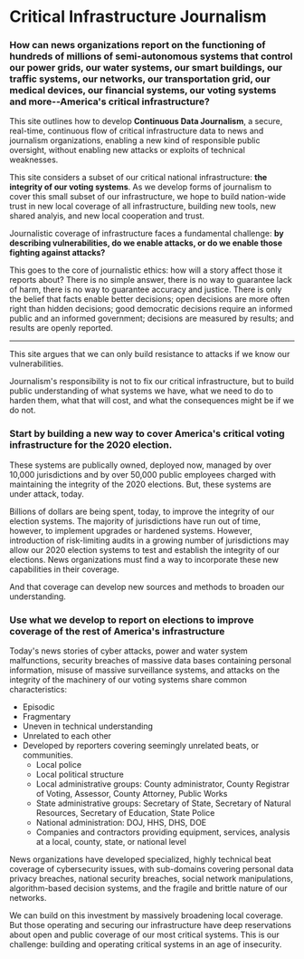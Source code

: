 # Critical Infrastructure Journalism

### How can news organizations report on the functioning of hundreds of millions of semi-autonomous systems that control our power grids, our water systems, our smart buildings, our traffic systems, our networks, our transportation grid, our medical devices, our financial systems, our voting systems and more--America's critical infrastructure?


This site outlines how to develop  **Continuous Data Journalism**,  a secure, real-time, continuous flow of critical infrastructure data to news and journalism organizations, enabling a new kind of responsible public oversight, without enabling new attacks or exploits of technical weaknesses.



This site considers a subset of our critical national infrastructure: **the integrity of our voting systems**.  As we develop forms of journalism to cover this small subset of our infrastructure, we hope to build nation-wide trust in new local coverage of all infrastructure, building new tools, new shared analyis, and new local cooperation and trust.

Journalistic coverage of infrastructure faces a fundamental challenge: **by describing vulnerabilities, do we enable attacks, or do we enable those fighting against attacks?**

This goes to the core of journalistic ethics: how will a story affect those it reports about?  There is no simple answer, there is no way to guarantee lack of harm, there is no way to guarantee accuracy and justice.  There is only the belief that facts enable better decisions; open decisions are more often right than hidden decisions; good democratic decisions require an informed public and an informed government; decisions are measured by results; and results are openly reported.


<hr>


This site argues that we can only build resistance to attacks if we know our vulnerabilities.

Journalism's responsibility is not to fix our critical infrastructure, but to build public understanding of what systems we have, what we need to do to harden them, what that will cost, and what the consequences might be if we do not.


### Start by building a new way to cover America's critical voting infrastructure for the 2020 election.

These systems are publically owned, deployed now, managed by over 10,000 jurisdictions and by over 50,000 public employees charged with maintaining the integrity of the 2020 elections. But, these systems are under attack, today.

Billions of dollars are being spent, today, to improve the integrity of our election systems. The majority of jurisdictions have run out of time, however, to implement upgrades or hardened systems. However, introduction of risk-limiting audits in a growing number of jurisdictions may allow our 2020 election systems to test and establish the integrity of our elections. News organizations must find a way to incorporate these new capabilities in their coverage.

And that coverage can develop new sources and methods to broaden our understanding.

### Use what we develop to report on elections to improve coverage of the rest of America's infrastructure

Today's news stories of cyber attacks, power and water system malfunctions, security breaches of massive data bases containing personal information, misuse of massive surveillance systems, and attacks on the integrity of the machinery of our voting systems share common characteristics:

- Episodic
- Fragmentary
- Uneven in technical understanding
- Unrelated to each other
- Developed by reporters covering seemingly unrelated beats, or communities.
  - Local police
  - Local political structure
  - Local administrative groups: County administrator, County Registrar of Voting, Assessor, County Attorney, Public Works
  - State administrative groups: Secretary of State, Secretary of Natural Resources, Secretary of Education, State Police
  - National administration: DOJ, HHS, DHS, DOE
  - Companies and contractors providing equipment, services, analysis at a local, county, state, or national level

News organizations have developed specialized, highly technical beat coverage of cybersecurity issues, with sub-domains covering personal data privacy breaches, national security breaches, social network manipulations, algorithm-based decision systems, and the fragile and brittle nature of our networks.

We can build on this investment by massively broadening local coverage. But those operating and securing our infrastructure have deep reservations about open and public coverage of our most critical systems. This is our challenge: building and operating critical systems in an age of insecurity.
